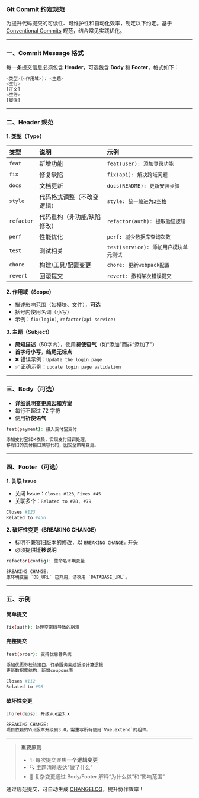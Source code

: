 ### Git Commit 约定规范

为提升代码提交的可读性、可维护性和自动化效率，制定以下约定。基于 [Conventional Commits](https://www.conventionalcommits.org/) 规范，结合常见实践优化。

------

### 一、Commit Message 格式

每一条提交信息必须包含 **Header**，可选包含 **Body** 和 **Footer**，格式如下：

```bash
<类型>(<作用域>): <主题>
<空行>
[正文]
<空行>
[脚注]
```

------

### 二、Header 规范

**1. 类型（Type）**

| 类型       | 说明                        | 示例                                  |
| :--------- | :-------------------------- | :------------------------------------ |
| `feat`     | 新增功能                    | `feat(user): 添加登录功能`            |
| `fix`      | 修复缺陷                    | `fix(api): 解决跨域问题`              |
| `docs`     | 文档更新                    | `docs(README): 更新安装步骤`          |
| `style`    | 代码格式调整（不改变逻辑）  | `style: 统一缩进为2空格`              |
| `refactor` | 代码重构（非功能/缺陷修改） | `refactor(auth): 提取验证逻辑`        |
| `perf`     | 性能优化                    | `perf: 减少数据库查询次数`            |
| `test`     | 测试相关                    | `test(service): 添加用户模块单元测试` |
| `chore`    | 构建/工具/配置变更          | `chore: 更新webpack配置`              |
| `revert`   | 回滚提交                    | `revert: 撤销某次错误提交`            |

**2. 作用域（Scope）**

- 描述影响范围（如模块、文件），**可选**
- 括号内使用名词（小写）
- 示例：`fix(login)`, `refactor(api-service)`

**3. 主题（Subject）**

- **简短描述**（50字内），使用**祈使语气**（如“添加”而非“添加了”）
- **首字母小写**，**结尾无标点**
- ❌ 错误示例：`Update the login page`
- ✅ 正确示例：`update login page validation`

------

### 三、Body（可选）

- **详细说明变更原因和方案**
- 每行不超过 72 字符
- 使用**祈使语气**

```bash
feat(payment): 接入支付宝支付

添加支付宝SDK依赖，实现支付回调处理。
移除旧的支付接口兼容代码，因安全策略变更。
```

------

### 四、Footer（可选）

**1. 关联 Issue**

- 关闭 Issue：`Closes #123`, `Fixes #45`
- 关联多个：`Related to #78, #79`

```bash
Closes #123  
Related to #456  
```

**2. 破坏性变更（BREAKING CHANGE）**

- 标明不兼容旧版本的修改，以 `BREAKING CHANGE:` 开头
- 必须提供**迁移说明**

```bash
refactor(config): 重命名环境变量  

BREAKING CHANGE:  
原环境变量 `DB_URL` 已弃用，请改用 `DATABASE_URL`。
```

------

### 五、示例

#### 简单提交

```bash
fix(auth): 处理空密码导致的崩溃  
```

#### 完整提交

```bash
feat(order): 支持优惠券系统  

添加优惠券校验接口，订单服务集成折扣计算逻辑  
更新数据库结构，新增coupons表  

Closes #112  
Related to #98  
```

#### 破坏性变更

```bash
chore(deps): 升级Vue至3.x  

BREAKING CHANGE:  
项目依赖的Vue版本升级到3.0，需重写所有使用`Vue.extend`的组件。
```

------

> **重要原则**
>
> - ✨ 每次提交聚焦**一个逻辑变更**
> - 🔍 主题清晰表达“做了什么”
> - 📖 复杂变更通过 Body/Footer 解释“为什么做”和“影响范围”

通过规范提交，可自动生成 [CHANGELOG](https://github.com/conventional-changelog/conventional-changelog)，提升协作效率！